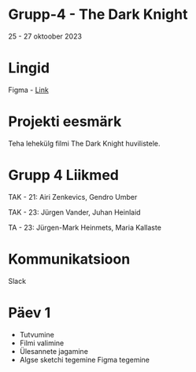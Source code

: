 # Grupp-4 - The Dark Knight

25 - 27 oktoober 2023

# Lingid
Figma - [Link](https://www.figma.com/file/Kwk7bkDrHv9pB6saqIEbdd/The-Dark-Knight?type=design&node-id=0-1&mode=design&t=WMd09fI1eixsB1It-0)

# Projekti eesmärk
Teha lehekülg filmi The Dark Knight huvilistele.

# Grupp 4 Liikmed
TAK - 21: Airi Zenkevics, Gendro Umber

TAK - 23: Jürgen Vander, Juhan Heinlaid

TA - 23: Jürgen-Mark Heinmets, Maria Kallaste



# Kommunikatsioon

Slack


# Päev 1
* Tutvumine
* Filmi valimine
* Ülesannete jagamine
* Algse sketchi tegemine
Figma tegemine

